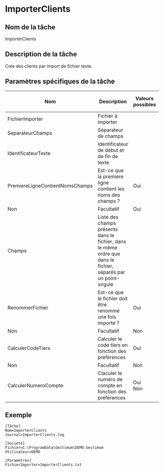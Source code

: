 # ImporterClients

## Nom de la tâche


ImporterClients


## Description de la tâche


Crée des clients par import de fichier texte.


## Paramètres spécifiques de la tâche










| Nom | Description | Valeurs possibles | Présence | Valeur par défaut |
|---|---|---|---|---|
| FichierImporter | Fichier à importer |  | Obligatoire |   |
| SeparateurChamps | Séparateur de champs |  | Facultatif | ; |
| IdentificateurTexte | Identificateur de début et de fin de texte |  | Facultatif |  |
| PremiereLigneContientNomsChamps | Est-ce que la première ligne contient les noms des champs ? | Oui
Non | Facultatif | Oui |
| Champs | Liste des champs présents dans le fichier, dans le même ordre que dans le fichier, séparés par un point-virgule |  | Facultatif |  |
| RenommerFichier | Est-ce que le fichier doit être renommé une fois importé ? | Oui
Non | Facultatif | Non |
| CalculerCodeTiers | Calculer le code tiers en fonction des préférences | Oui
Non | Facultatif | Non |
| CalculerNumeroCompte | Claculer le numéro de compte en fonction des préférences | Oui <br>Non | Facultatif | Non |


## Exemple


````
[Tâche]
Nom=ImporterClients
Journal=ImporterClients.log

[Société]
Fichier=C:\ProgramData\Gestimum\DEMO.Gestimum
Utilisateur=DEMO

[Paramètres]
FichierImporter=ImporterClients.txt
````


